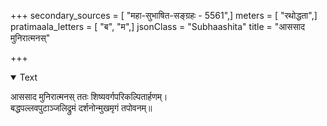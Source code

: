 +++
secondary_sources = [ "महा-सुभाषित-सङ्ग्रहः - 5561",]
meters = [ "रथोद्धता",]
pratimaala_letters = [ "ब", "म",]
jsonClass = "Subhaashita"
title = "आससाद मुनिरात्मनस्"

+++

<details open><summary>Text</summary>

आससाद मुनिरात्मनस् ततः शिष्यवर्गपरिकल्पितार्हणम्।  
बद्धपल्लवपुटाञ्जलिद्रुमं दर्शनोन्मुखमृगं तपोवनम्॥
</details>
